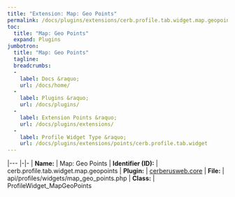 ```yaml
---
title: "Extension: Map: Geo Points"
permalink: /docs/plugins/extensions/cerb.profile.tab.widget.map.geopoints/
toc:
  title: "Map: Geo Points"
  expand: Plugins
jumbotron:
  title: "Map: Geo Points"
  tagline: 
  breadcrumbs:
  -
    label: Docs &raquo;
    url: /docs/home/
  -
    label: Plugins &raquo;
    url: /docs/plugins/
  -
    label: Extension Points &raquo;
    url: /docs/plugins/extensions/
  -
    label: Profile Widget Type &raquo;
    url: /docs/plugins/extensions/points/cerb.profile.tab.widget
---
```


|---
|-|-
| **Name:** | Map: Geo Points
| **Identifier (ID):** | cerb.profile.tab.widget.map.geopoints
| **Plugin:** | [cerberusweb.core](/docs/plugins/cerberusweb.core/)
| **File:** | api/profiles/widgets/map_geo_points.php
| **Class:** | ProfileWidget_MapGeoPoints

